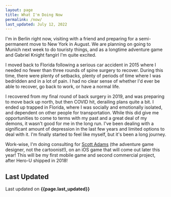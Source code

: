```yaml
---
layout: page
title: What I'm Doing Now
permalink: /now/
last_updated: July 12, 2022
---
```

I'm in Berlin right now, visiting with a friend and preparing for a semi-permanent move to New York in August. We are planning on going to Munich next week to do touristy things, and as a longtime adventure game and Gabriel Knight fangirl I'm quite excited.

I moved back to Florida following a serious car accident in 2015 where I needed no fewer than three rounds of spine surgery to recover. During this time, there were plenty of setbacks, plenty of periods of time where I was bedridden and in a lot of pain. I had no clear sense of whether I'd ever be able to recover, go back to work, or have a normal life.

I recovered from my final round of back surgery in 2019, and was preparing to move back up north, but then COVID hit, derailing plans quite a bit. I ended up trapped in Florida, where I was socially and emotionally isolated, and dependent on other people for transportation. While this did give me opportunities to come to terms with my past and a great deal of my demons, it wasn't good for me in the long run. I've been dealing with a significant amount of depression in the last few years and limited options to deal with it. I'm finally started to feel like myself, but it's been a long journey.

Work-wise, I'm doing consulting for <a href="https://en.wikipedia.org/wiki/Scott_Adams_(game_designer)">Scott Adams</a> (the adventure game designer, not the cartoonist!), on an iOS game that will come out later this year! This will be my first mobile game and second commercial project, after Hero-U shipped in 2018! 

## Last Updated

Last updated on **{{page.last_updated}}** 
